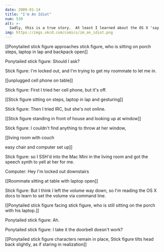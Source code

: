 ```yaml
---
date: 2009-01-14
title: "I'm An Idiot"
num: 530
alt: >-
  Sadly, this is a true story.  At least I learned about the OS X 'say' command.
img: https://imgs.xkcd.com/comics/im_an_idiot.png
---
```

[[Ponytailed stick figure approaches stick figure, who is sitting on porch steps, laptop in lap and backpack open]]

Ponytailed stick figure: Should  I ask?

Stick figure: I'm locked out, and I'm trying to get my roommate to let me in.

[[unplugged cell phone on table]]

Stick figure: First I tried her cell phone, but it's off.

[[Stick figure sitting on steps, laptop in lap and gesturing]]

Stick figure: Then I tried IRC, but she's not online.

[[Stick figure standing in front of house and looking up at window]]

Stick figure: I couldn't find anything to throw at her window,

[[living room with couch

easy chair and computer set up]]

Stick figure: so I SSH'd into the Mac Mini in the living room and got the speech synth to yell at her for me.

Computer: Hey I'm locked out downstairs

[[Roommate sitting at table with laptop open]]

Stick figure: But I think I left the volume way down, so I'm reading the OS X docs to learn to set the volume via command line.

[[Ponytailed stick figure facing stick figure, who is still sitting on the porch with his laptop.]]

Ponytailed stick figure: Ah.

Ponytailed stick figure: I take it the doorbell doesn't work?

[[Ponytailed stick figure characters remain in place, Stick figure tilts head back slightly, as if staring in realization]]